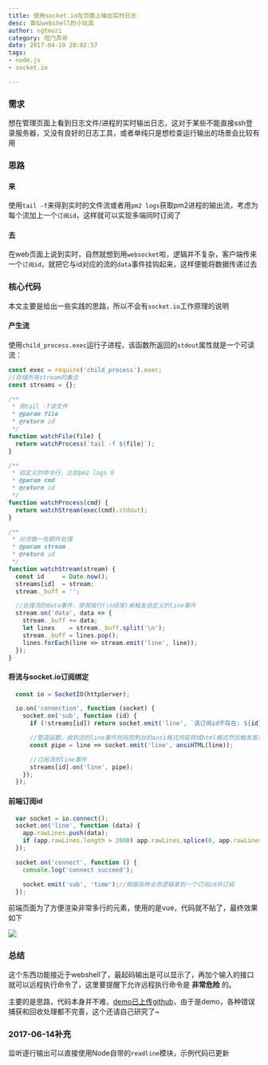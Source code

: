 ```yaml
---
title: 使用socket.io在页面上输出实时日志    
desc: 类似webshell的小玩具  
author: ngtmuzi  
category: 班门弄斧  
date: 2017-04-19 20:02:57  
tags: 
- node.js
- socket.io

---
```

### 需求

想在管理页面上看到日志文件/进程的实时输出日志，这对于某些不能直接ssh登录服务器，又没有良好的日志工具，或者单纯只是想检查运行输出的场景会比较有用

### 思路

#### 来

使用`tail -f`来得到实时的文件流或者用`pm2 logs`获取pm2进程的输出流，考虑为每个流加上一个`订阅id`，这样就可以实现多端同时订阅了

#### 去

在web页面上说到实时，自然就想到用`websocket`啦，逻辑并不复杂，客户端传来一个`订阅id`，就把它与id对应的流的`data`事件挂钩起来，这样便能将数据传递过去

### 核心代码

本文主要是给出一些实践的思路，所以不会有`socket.io`工作原理的说明

#### 产生流

使用`child_process.exec`运行子进程，该函数所返回的`stdout`属性就是一个可读流：

```javascript
const exec = require('child_process').exec;
//存储所有stream的集合
const streams = {};

/**
 * 用tail -f读文件
 * @param file
 * @return id
 */
function watchFile(file) {
  return watchProcess(`tail -f ${file}`);
}

/**
 * 自定义的命令行，比如pm2 logs 0
 * @param cmd
 * @return id
 */
function watchProcess(cmd) {
  return watchStream(exec(cmd).stdout);
}

/**
 * 对流做一些额外处理
 * @param stream
 * @return id
 */
function watchStream(stream) {
  const id     = Date.now();
  streams[id]  = stream;
  stream._buff = '';

  //处理流的data事件，使其按行(\n结尾)来触发自定义的line事件
  stream.on('data', data => {
    stream._buff += data;
    let lines    = stream._buff.split('\n');
    stream._buff = lines.pop();
    lines.forEach(line => stream.emit('line', line));
  });
}
```

#### 将流与socket.io订阅绑定
```javascript
  const io = SocketIO(httpServer);

  io.on('connection', function (socket) {
    socket.on('sub', function (id) {
      if (!streams[id]) return socket.emit('line', `该订阅id不存在: ${id}`);

      //管道函数，收到流的line事件则将控制台的ansi格式内容转成html格式然后触发客户端的line事件
      const pipe = line => socket.emit('line', ansiHTML(line));

      //订阅流的line事件
      streams[id].on('line', pipe);
    });
  });
```

#### 前端订阅id
```javascript
  var socket = io.connect();
  socket.on('line', function (data) {
    app.rawLines.push(data);
    if (app.rawLines.length > 2000) app.rawLines.splice(0, app.rawLines.length - 2000); //行数上限设为2000
  });

  socket.on('connect', function () {
    console.log('connect succeed');

    socket.emit('sub', 'time');//根据各种业务逻辑拿到一个订阅id并订阅
  });
```

前端页面为了方便渲染非常多行的元素，使用的是vue，代码就不贴了，最终效果如下

![](https://i2.muimg.com/1949/c9d8ce0256097837.jpg)

### 总结

这个东西功能接近于webshell了，最起码输出是可以显示了，再加个输入的接口就可以远程执行命令了，这里要提醒下允许远程执行命令是 **非常危险** 的。

主要的是思路，代码本身并不难，[demo已上传github](https://github.com/ngtmuzi/webshell-demo)，由于是demo，各种错误捕获和回收处理都不完善，这个还请自己研究了~

### 2017-06-14补充

监听逐行输出可以直接使用Node自带的`readline`模块，示例代码已更新